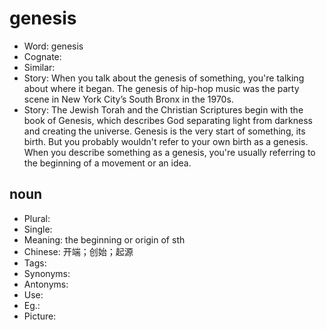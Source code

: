 # genesis

- Word: genesis
- Cognate: 
- Similar: 
- Story: When you talk about the genesis of something, you're talking about where it began. The genesis of hip-hop music was the party scene in New York City’s South Bronx in the 1970s.
- Story: The Jewish Torah and the Christian Scriptures begin with the book of Genesis, which describes God separating light from darkness and creating the universe. Genesis is the very start of something, its birth. But you probably wouldn't refer to your own birth as a genesis. When you describe something as a genesis, you're usually referring to the beginning of a movement or an idea.

## noun

- Plural: 
- Single: 
- Meaning: the beginning or origin of sth
- Chinese: 开端；创始；起源
- Tags: 
- Synonyms: 
- Antonyms: 
- Use: 
- Eg.: 
- Picture: 

